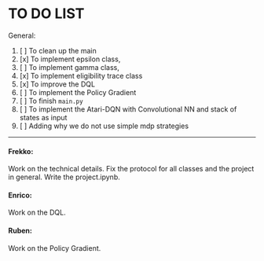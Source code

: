 # TO DO LIST

General:
1. [ ] To clean up the main
2. [x] To implement epsilon class,
3. [ ] To implement gamma class, 
4. [x] To implement eligibility trace class 
5. [x] To improve the DQL
6. [ ] To implement the Policy Gradient
7. [ ] To finish `main.py`
8. [ ] To implement the Atari-DQN with Convolutional NN and stack of states as input
9. [ ] Adding why we do not use simple mdp strategies

---

#### Frekko:
Work on the technical details. Fix the protocol for all classes and the project in general. Write the project.ipynb.

#### Enrico:
Work on the DQL.
 
#### Ruben:
Work on the Policy Gradient.